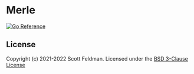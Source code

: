 # Merle

[![Go Reference](https://pkg.go.dev/badge/pkg.dev.go/github.com/scottfeldman/merle.svg)](https://pkg.go.dev/github.com/scottfeldman/merle)

## License
Copyright (c) 2021-2022 Scott Feldman.  Licensed under the [BSD 3-Clause License](https://github.com/scottfeldman/merle/blob/main/LICENSE)
